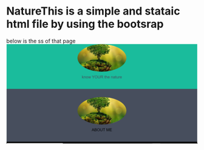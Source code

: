 # NatureThis is a simple and stataic html file by using the bootsrap
below is the ss of that page
<img src="images/Nature.PNG" alt="IMG 1">
